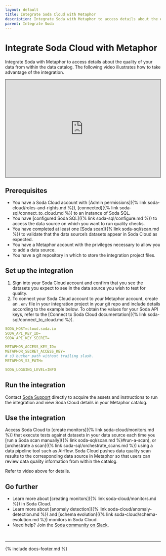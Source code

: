 ```yaml
---
layout: default
title: Integrate Soda Cloud with Metaphor
description: Integrate Soda with Metaphor to access details about the quality of your data from right within the data catalog.
parent: Integrate Soda
---
```


# Integrate Soda Cloud with Metaphor

Integrate Soda with Metaphor to access details about the quality of your data from within the data catalog. The following video illustrates how to take advantage of the integration.

<div style="padding:min(62.5%, calc(430px)) 0 0 0;position:relative; border:1px solid #333"><iframe src="https://player.vimeo.com/video/656375442?h=a811ec4d0f&amp;badge=0&amp;autopause=0&amp;player_id=0&amp;app_id=58479" frameborder="0" allow="autoplay; fullscreen; picture-in-picture" allowfullscreen style="position:absolute;top:0;left:0;width:100%;height:100%;" title="Data Catalog + Data Quality Integration - Metaphor"></iframe></div><script src="https://player.vimeo.com/api/player.js"></script>


## Prerequisites

* You have a Soda Cloud account with [Admin permissions]({% link soda-cloud/roles-and-rights.md %}), [connected]({% link soda-sql/connect_to_cloud.md %}) to an instance of Soda SQL.
* You have [configured Soda SQL]({% link soda-sql/configure.md %}) to access the data source on which you want to run quality checks.
* You have completed at least one [Soda scan]({% link soda-sql/scan.md %}) to validate that the data source’s datasets appear in Soda Cloud as expected.
* You have a Metaphor account with the privileges necessary to allow you to add a data source.
* You have a git repository in which to store the integration project files.


## Set up the integration

1. Sign into your Soda Cloud account and confirm that you see the datasets you expect to see in the data source you wish to test for quality.
2. To connect your Soda Cloud account to your Metaphor account, create an `.env` file in your integration project in your git repo and include details according to the example below. To obtain the values for your Soda API keys, refer to the [Connect to Soda Cloud documentation]({% link soda-sql/connect_to_cloud.md %}). <br />

```yaml
SODA_HOST=cloud.soda.io
SODA_API_KEY_ID=
SODA_API_KEY_SECRET=

METAPHOR_ACCESS_KEY_ID=
METAPHOR_SECRET_ACCESS_KEY=
# s3 bucker path without trailing slash.
METAPHOR_S3_PATH=

SODA_LOGGING_LEVEL=INFO
```


## Run the integration

Contact <a href="mailto:support@soda.io">Soda Support</a> directly to acquire the assets and instructions to run the integration and view Soda Cloud details in your Metaphor catalog.


## Use the integration

Access Soda Cloud to [create monitors]({% link soda-cloud/monitors.md %}) that execute tests against datasets in your data source each time you [run a Soda scan manually]({% link soda-sql/scan.md %}#run-a-scan), or [orchestrate a scan]({% link soda-sql/orchestrate_scans.md %}) using a data pipeline tool such as Airflow. Soda Cloud pushes data quality scan results to the corresponding data source in Metaphor so that users can review data quality information from within the catalog. 

Refer to video above for details.


## Go further

* Learn more about [creating monitors]({% link soda-cloud/monitors.md %}) in Soda Cloud.
* Learn more about [anomaly detection]({% link soda-cloud/anomaly-detection.md %}) and [schema evolution]({% link soda-cloud/schema-evolution.md %}) monitors in Soda Cloud.
* Need help? Join the <a href="http://community.soda.io/slack" target="_blank"> Soda community on Slack</a>.
<br />

---
{% include docs-footer.md %}